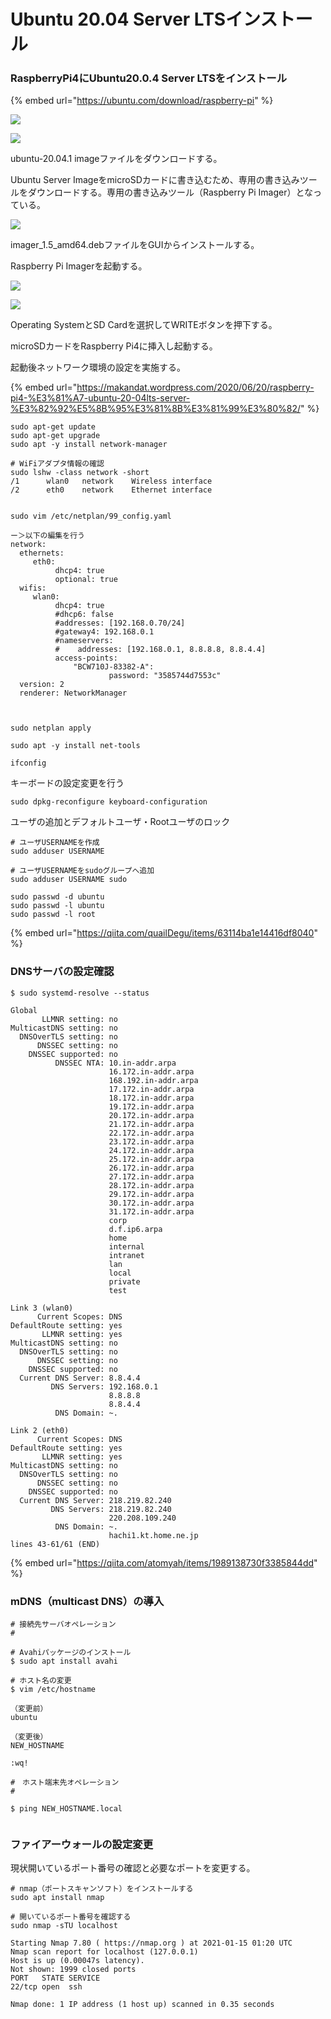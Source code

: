 # Ubuntu 20.04 Server LTSインストール

### RaspberryPi4にUbuntu20.0.4 Server LTSをインストール

{% embed url="https://ubuntu.com/download/raspberry-pi" %}

![](.gitbook/assets/image%20%2810%29.png)

![](.gitbook/assets/image%20%2815%29.png)

ubuntu-20.04.1 imageファイルをダウンロードする。



Ubuntu Server ImageをmicroSDカードに書き込むため、専用の書き込みツールをダウンロードする。専用の書き込みツール（Raspberry Pi Imager）となっている。

![](.gitbook/assets/image%20%2814%29.png)

imager\_1.5\_amd64.debファイルをGUIからインストールする。

Raspberry Pi Imagerを起動する。

![](.gitbook/assets/image%20%2816%29.png)

![](.gitbook/assets/image%20%2811%29.png)

Operating SystemとSD Cardを選択してWRITEボタンを押下する。



microSDカードをRaspberry Pi4に挿入し起動する。

起動後ネットワーク環境の設定を実施する。

{% embed url="https://makandat.wordpress.com/2020/06/20/raspberry-pi4-%E3%81%A7-ubuntu-20-04lts-server-%E3%82%92%E5%8B%95%E3%81%8B%E3%81%99%E3%80%82/" %}

```text
sudo apt-get update
sudo apt-get upgrade
sudo apt -y install network-manager

# WiFiアダプタ情報の確認
sudo lshw -class network -short
/1      wlan0   network    Wireless interface
/2      eth0    network    Ethernet interface


sudo vim /etc/netplan/99_config.yaml

ー＞以下の編集を行う
network:
  ethernets:
     eth0:
          dhcp4: true
          optional: true
  wifis:
     wlan0:
          dhcp4: true
          #dhcp6: false
          #addresses: [192.168.0.70/24]
          #gateway4: 192.168.0.1
          #nameservers:
          #    addresses: [192.168.0.1, 8.8.8.8, 8.8.4.4]
          access-points:
              "BCW710J-83382-A":
                      password: "3585744d7553c"
  version: 2
  renderer: NetworkManager



sudo netplan apply

sudo apt -y install net-tools

ifconfig

```



キーボードの設定変更を行う

```text
sudo dpkg-reconfigure keyboard-configuration

```



ユーザの追加とデフォルトユーザ・Rootユーザのロック

```text
# ユーザUSERNAMEを作成
sudo adduser USERNAME

# ユーザUSERNAMEをsudoグループへ追加
sudo adduser USERNAME sudo

sudo passwd -d ubuntu
sudo passwd -l ubuntu
sudo passwd -l root
```

{% embed url="https://qiita.com/quailDegu/items/63114ba1e14416df8040" %}



### DNSサーバの設定確認

```text
$ sudo systemd-resolve --status

Global
       LLMNR setting: no                  
MulticastDNS setting: no                  
  DNSOverTLS setting: no                  
      DNSSEC setting: no                  
    DNSSEC supported: no                  
          DNSSEC NTA: 10.in-addr.arpa     
                      16.172.in-addr.arpa 
                      168.192.in-addr.arpa
                      17.172.in-addr.arpa 
                      18.172.in-addr.arpa 
                      19.172.in-addr.arpa 
                      20.172.in-addr.arpa 
                      21.172.in-addr.arpa 
                      22.172.in-addr.arpa 
                      23.172.in-addr.arpa 
                      24.172.in-addr.arpa 
                      25.172.in-addr.arpa 
                      26.172.in-addr.arpa 
                      27.172.in-addr.arpa 
                      28.172.in-addr.arpa 
                      29.172.in-addr.arpa 
                      30.172.in-addr.arpa 
                      31.172.in-addr.arpa 
                      corp                
                      d.f.ip6.arpa        
                      home                
                      internal            
                      intranet            
                      lan                 
                      local               
                      private             
                      test                

Link 3 (wlan0)
      Current Scopes: DNS        
DefaultRoute setting: yes        
       LLMNR setting: yes        
MulticastDNS setting: no         
  DNSOverTLS setting: no         
      DNSSEC setting: no         
    DNSSEC supported: no         
  Current DNS Server: 8.8.4.4    
         DNS Servers: 192.168.0.1
                      8.8.8.8    
                      8.8.4.4    
          DNS Domain: ~.         

Link 2 (eth0)
      Current Scopes: DNS                 
DefaultRoute setting: yes                 
       LLMNR setting: yes                 
MulticastDNS setting: no                  
  DNSOverTLS setting: no                  
      DNSSEC setting: no                  
    DNSSEC supported: no                  
  Current DNS Server: 218.219.82.240      
         DNS Servers: 218.219.82.240      
                      220.208.109.240     
          DNS Domain: ~.                  
                      hachi1.kt.home.ne.jp
lines 43-61/61 (END)

```

{% embed url="https://qiita.com/atomyah/items/1989138730f3385844dd" %}



### mDNS（multicast DNS）の導入

```text
# 接続先サーバオペレーション
#

# Avahiパッケージのインストール
$ sudo apt install avahi

# ホスト名の変更
$ vim /etc/hostname

（変更前）
ubuntu

（変更後）
NEW_HOSTNAME

:wq!

```

```text
#　ホスト端末先オペレーション
#

$ ping NEW_HOSTNAME.local


```

### ファイアーウォールの設定変更

現状開いているポート番号の確認と必要なポートを変更する。

```text
# nmap（ポートスキャンソフト）をインストールする
sudo apt install nmap

# 開いているポート番号を確認する
sudo nmap -sTU localhost

Starting Nmap 7.80 ( https://nmap.org ) at 2021-01-15 01:20 UTC
Nmap scan report for localhost (127.0.0.1)
Host is up (0.00047s latency).
Not shown: 1999 closed ports
PORT   STATE SERVICE
22/tcp open  ssh

Nmap done: 1 IP address (1 host up) scanned in 0.35 seconds


```



